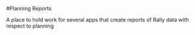 #Planning Reports

A place to hold work for several apps that create reports of Rally data with respect to planning


